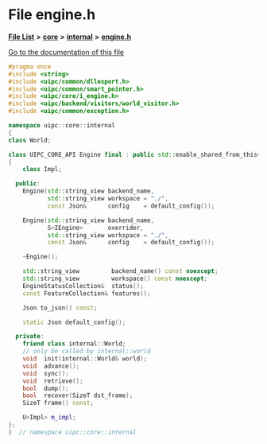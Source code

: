 

# File engine.h

[**File List**](files.md) **>** [**core**](dir_eca9d1283f7cad9ff89c5ab44937d4d9.md) **>** [**internal**](dir_115c6c39d81d30f3e74f2509c90b0b60.md) **>** [**engine.h**](internal_2engine_8h.md)

[Go to the documentation of this file](internal_2engine_8h.md)


```C++
#pragma once
#include <string>
#include <uipc/common/dllexport.h>
#include <uipc/common/smart_pointer.h>
#include <uipc/core/i_engine.h>
#include <uipc/backend/visitors/world_visitor.h>
#include <uipc/common/exception.h>

namespace uipc::core::internal
{
class World;

class UIPC_CORE_API Engine final : public std::enable_shared_from_this<Engine>
{
    class Impl;

  public:
    Engine(std::string_view backend_name,
           std::string_view workspace = "./",
           const Json&      config    = default_config());

    Engine(std::string_view backend_name,
           S<IEngine>       overrider,
           std::string_view workspace = "./",
           const Json&      config    = default_config());

    ~Engine();

    std::string_view         backend_name() const noexcept;
    std::string_view         workspace() const noexcept;
    EngineStatusCollection&  status();
    const FeatureCollection& features();

    Json to_json() const;

    static Json default_config();

  private:
    friend class internal::World;
    // only be called by internal::world
    void  init(internal::World& world);
    void  advance();
    void  sync();
    void  retrieve();
    bool  dump();
    bool  recover(SizeT dst_frame);
    SizeT frame() const;

    U<Impl> m_impl;
};
}  // namespace uipc::core::internal
```


